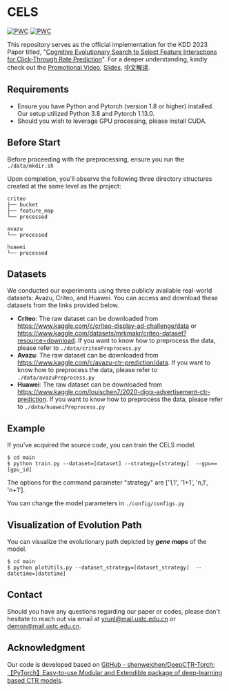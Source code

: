 # CELS

[![PWC](https://img.shields.io/endpoint.svg?url=https://paperswithcode.com/badge/cognitive-evolutionary-search-to-select/click-through-rate-prediction-on-criteo)](https://paperswithcode.com/sota/click-through-rate-prediction-on-criteo?p=cognitive-evolutionary-search-to-select) [![PWC](https://img.shields.io/endpoint.svg?url=https://paperswithcode.com/badge/cognitive-evolutionary-search-to-select/click-through-rate-prediction-on-avazu)](https://paperswithcode.com/sota/click-through-rate-prediction-on-avazu?p=cognitive-evolutionary-search-to-select)

This repository serves as the official implementation for the KDD 2023 Paper titled,  "[Cognitive Evolutionary Search to Select Feature Interactions for Click-Through Rate Prediction](https://doi.org/10.1145/3580305.3599277 )".
For a deeper understanding, kindly check out the [Promotional Video](https://youtu.be/p3kE54lIWRw), [Slides](https://www.researchgate.net/publication/373519329_Cognitive_Evolutionary_Search_to_Select_Feature_Interactions_for_Click-Through_Rate_Prediction ), [中文解读](https://mp.weixin.qq.com/s/IhcvJc8HQl_4srfz6jvsKQ).




## Requirements
* Ensure you have Python and Pytorch (version 1.8 or higher) installed. Our setup utilized Python 3.8 and Pytorch 1.13.0.
* Should you wish to leverage GPU processing, please install CUDA.



## Before Start

Before proceeding with the preprocessing, ensure you run the `./data/mkdir.sh`

Upon completion, you'll observe the following three directory structures created at the same level as the project:

```
criteo
├── bucket
├── feature_map
└── processed

avazu
└── processed

huawei
└── processed
```



## Datasets

We conducted our experiments using three publicly available real-world datasets: Avazu, Criteo, and Huawei. You can access and download these datasets from the links provided below.

- **Criteo**: The raw dataset can be downloaded from https://www.kaggle.com/c/criteo-display-ad-challenge/data or https://www.kaggle.com/datasets/mrkmakr/criteo-dataset?resource=download. If you want to know how to preprocess the data, please refer to `./data/criteoPreprocess.py`
- **Avazu**: The raw dataset can be downloaded from https://www.kaggle.com/c/avazu-ctr-prediction/data. If you want to know how to preprocess the data, please refer to `./data/avazuPreprocess.py`
- **Huawei**: The raw dataset can be downloaded from https://www.kaggle.com/louischen7/2020-digix-advertisement-ctr-prediction. If you want to know how to preprocess the data, please refer to `./data/huaweiPreprocess.py`




## Example
If you've acquired the source code, you can train the CELS model.

```
$ cd main
$ python train.py --dataset=[dataset] --strategy=[strategy]  --gpu==[gpu_id] 
```

The options for the command parameter "strategy" are ['1,1',  '1+1',  'n,1',  'n+1'].

You can change the model parameters in `./config/configs.py`



## Visualization of Evolution Path

You can visualize the evolutionary path depicted by ***gene maps*** of the model.

```
$ cd main
$ python plotUtils.py --dataset_strategy=[dataset_strategy]  --datetime=[datetime]
```



## Contact

Should you have any questions regarding our paper or codes, please don't hesitate to reach out via email at yrunl@mail.ustc.edu.cn or demon@mail.ustc.edu.cn.



## Acknowledgment 
Our code is developed based on [GitHub - shenweichen/DeepCTR-Torch: 【PyTorch】Easy-to-use,Modular and Extendible package of deep-learning based CTR models](https://github.com/shenweichen/DeepCTR-Torch).







